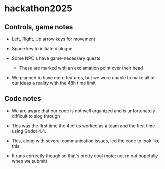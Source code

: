 # hackathon2025
## Controls, game notes
- Left, Right, Up arrow keys for movement
- Space key to initiate dialogue

- Some NPC's have game-necessary quests
  - These are marked with an exclamation point over their head

- We planned to have more features, but we were unable to make all of our ideas a reality with the 48h time limit
## Code notes
- We are aware that our code is not well organized and is unfortunately difficult to slog through
- This was the first time the 4 of us worked as a team and the first time using Godot 4.4.
- This, along with several communication issues, led the code to look like this

- It runs correctly though so that's pretty cool (note: not rn but hopefully when we submit)
